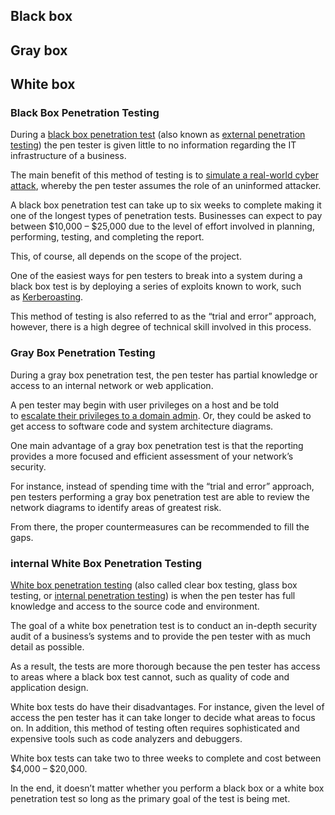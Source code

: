 
## Black box 
## Gray box
## White box


### **Black Box Penetration Testing**

During a [black box penetration test](https://purplesec.us/learn/black-box-penetration-testing/) (also known as [external penetration testing](https://purplesec.us/external-vs-internal-network-penetration-tests/#External)) the pen tester is given little to no information regarding the IT infrastructure of a business.

The main benefit of this method of testing is to [simulate a real-world cyber attack](https://purplesec.us/prevent-cyber-attacks/), whereby the pen tester assumes the role of an uninformed attacker.

A black box penetration test can take up to six weeks to complete making it one of the longest types of penetration tests. Businesses can expect to pay between $10,000 – $25,000 due to the level of effort involved in planning, performing, testing, and completing the report.

This, of course, all depends on the scope of the project.

One of the easiest ways for pen testers to break into a system during a black box test is by deploying a series of exploits known to work, such as [Kerberoasting](https://attack.mitre.org/techniques/T1558/003/).

This method of testing is also referred to as the “trial and error” approach, however, there is a high degree of technical skill involved in this process.

### **Gray Box Penetration Testing**

During a gray box penetration test, the pen tester has partial knowledge or access to an internal network or web application.

A pen tester may begin with user privileges on a host and be told to [escalate their privileges to a domain admin](https://purplesec.us/privilege-escalation-attacks/). Or, they could be asked to get access to software code and system architecture diagrams.

One main advantage of a gray box penetration test is that the reporting provides a more focused and efficient assessment of your network’s security.

For instance, instead of spending time with the “trial and error” approach, pen testers performing a gray box penetration test are able to review the network diagrams to identify areas of greatest risk.

From there, the proper countermeasures can be recommended to fill the gaps.



### internal **White Box Penetration Testing**

[White box penetration testing](https://purplesec.us/learn/white-box-penetration-testing/) (also called clear box testing, glass box testing, or [internal penetration testing](https://purplesec.us/external-vs-internal-network-penetration-tests/#Internal)) is when the pen tester has full knowledge and access to the source code and environment.

The goal of a white box penetration test is to conduct an in-depth security audit of a business’s systems and to provide the pen tester with as much detail as possible.

As a result, the tests are more thorough because the pen tester has access to areas where a black box test cannot, such as quality of code and application design.

White box tests do have their disadvantages. For instance, given the level of access the pen tester has it can take longer to decide what areas to focus on. In addition, this method of testing often requires sophisticated and expensive tools such as code analyzers and debuggers.

White box tests can take two to three weeks to complete and cost between $4,000 – $20,000.

In the end, it doesn’t matter whether you perform a black box or a white box penetration test so long as the primary goal of the test is being met.


